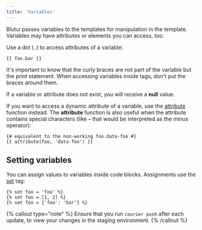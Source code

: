 ```yaml
---
title: 'Variables'
---
```


Blutui passes variables to the templates for manipulation in the template. Variables may have attributes or elements you can access, too.

Use a dot (`.`) to access attributes of a variable:

```canvas {% process=false %}
{{ foo.bar }}
```

It's important to know that the curly braces are not part of the variable but the print statement. When accessing variables inside tags, don't put the braces around them.

If a variable or attribute does not exist, you will receive a **null** value.

If you want to access a dynamic attribute of a variable, use the [attribute](/docs/canvas/functions/attribute) function instead. The **attribute** function is also useful when the attribute contains special characters (like **-** that would be interpreted as the minus operator):

```canvas {% process=false %}
{# equivalent to the non-working foo.data-foo #}
{{ attribute(foo, 'data-foo') }}
```

## Setting variables

You can assign values to variables inside code blocks. Assignments use the [set](/docs/canvas/tags/set) tag:

```canvas {% process=false %}
{% set foo = 'foo' %}
{% set foo = [1, 2] %}
{% set foo = {'foo': 'bar'} %}
```
{% callout type="note" %}
Ensure that you run `courier push` after each update, to view your changes in the staging environment.
{% /callout %}
